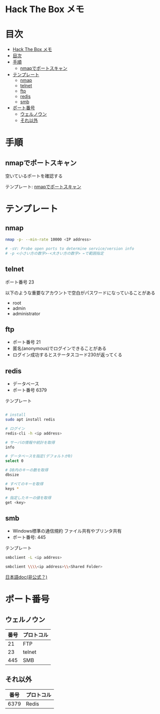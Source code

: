 # Hack The Box メモ

# 目次

- [Hack The Box メモ](#hack-the-box-メモ)
- [目次](#目次)
- [手順](#手順)
  - [nmapでポートスキャン](#nmapでポートスキャン)
- [テンプレート](#テンプレート)
  - [nmap](#nmap)
  - [telnet](#telnet)
  - [ftp](#ftp)
  - [redis](#redis)
  - [smb](#smb)
- [ポート番号](#ポート番号)
  - [ウェルノウン](#ウェルノウン)
  - [それ以外](#それ以外)

# 手順

## nmapでポートスキャン

空いているポートを確認する

テンプレート: [nmapでポートスキャン](#nmapでポートスキャン)

# テンプレート

## nmap

```bash
nmap -p- --min-rate 10000 <IP address>

# -sV: Probe open ports to determine service/version info
# -p <小さい方の数字>-<大きい方の数字> ←で範囲指定
```

## telnet

ポート番号 23

以下のような重要なアカウントで空白がパスワードになっていることがある
- root
- admin
- administrator

## ftp

- ポート番号 21
- 匿名(anonymous)でログインできることがある
- ログイン成功するとステータスコード230が返ってくる

## redis

- データベース
- ポート番号 6379

テンプレート

```bash

# install
sudo apt install redis

# ログイン
redis-cli -h <ip address>

# サーバの情報や統計を取得
info

# データベースを指定(デフォルトが0)
select 0

# DB内のキーの数を取得
dbsize

# すべてのキーを取得
keys *

# 指定したキーの値を取得
get <key>
```

## smb

- Windows標準の通信規約 ファイル共有やプリンタ共有
- ポート番号: 445

テンプレート

```bash
smbclient -L <ip address>

smbclient \\\\<ip address>\\<Shared Folder>
```

[日本語doc(非公式？)](https://www.samba.gr.jp/project/translation/3.6/htmldocs/manpages-3/smbclient.1.html)

# ポート番号

## ウェルノウン

|番号|プロトコル|
|-|-|
|21|FTP|
|23|telnet|
|445|SMB|

## それ以外

|番号|プロトコル|
|-|-|
|6379|Redis|

